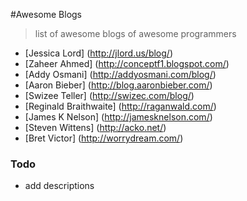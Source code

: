 #Awesome Blogs
> list of awesome blogs of awesome programmers

+ [Jessica Lord] (http://jlord.us/blog/)
+ [Zaheer Ahmed] (http://conceptf1.blogspot.com/)
+ [Addy Osmani] (http://addyosmani.com/blog/)
+ [Aaron Bieber] (http://blog.aaronbieber.com/)
+ [Swizee Teller] (http://swizec.com/blog/)
+ [Reginald Braithwaite] (http://raganwald.com/)
+ [James K Nelson] (http://jamesknelson.com/)
+ [Steven Wittens] (http://acko.net/)
+ [Bret Victor] (http://worrydream.com/)

### Todo
+ add descriptions
